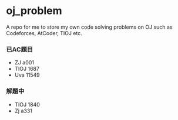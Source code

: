 # oj_problem
A repo for me to store my own code solving problems on OJ such as Codeforces, AtCoder, TIOJ etc. 

### 已AC題目

- ZJ a001
- TIOJ 1687
- Uva 11549

### 解題中

- TIOJ 1840
- Zj a331
